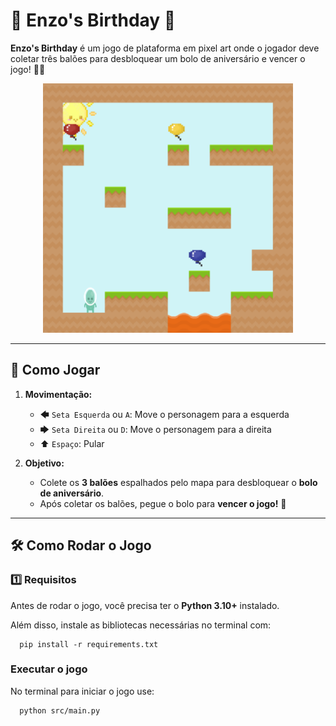 # 🎂 Enzo's Birthday 🎂

**Enzo's Birthday** é um jogo de plataforma em pixel art onde o jogador deve coletar três balões para desbloquear um bolo de aniversário e vencer o jogo! 🎈🎂

<p align="center">
  <img src="assets/img/print.png" width="400">
</p>

---

## 📌 Como Jogar
1. **Movimentação:**
   - 🡄 `Seta Esquerda` ou `A`: Move o personagem para a esquerda
   - 🡆 `Seta Direita` ou `D`: Move o personagem para a direita
   - ⬆ `Espaço`: Pular

2. **Objetivo:**
   - Colete os **3 balões** espalhados pelo mapa para desbloquear o **bolo de aniversário**.
   - Após coletar os balões, pegue o bolo para **vencer o jogo!** 🎉

---

## 🛠️ Como Rodar o Jogo

### **1️⃣ Requisitos**
Antes de rodar o jogo, você precisa ter o **Python 3.10+** instalado.

Além disso, instale as bibliotecas necessárias no terminal com:

      pip install -r requirements.txt

### Executar o jogo
No terminal para iniciar o jogo use:

      python src/main.py
